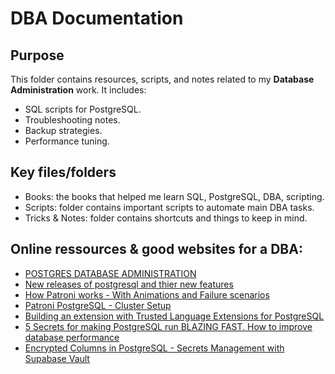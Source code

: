 # DBA Documentation

## Purpose
This folder contains resources, scripts, and notes related to my **Database Administration** work. It includes:
- SQL scripts for PostgreSQL.
- Troubleshooting notes.
- Backup strategies.
- Performance tuning.

## Key files/folders
- Books: the books that helped me learn SQL, PostgreSQL, DBA, scripting.
- Scripts: folder contains important scripts to automate main DBA tasks.
- Tricks & Notes: folder contains shortcuts and things to keep in mind.

## Online ressources & good websites for a DBA:
- [POSTGRES DATABASE ADMINISTRATION](https://www.youtube.com/playlist?list=PLwxrtuGg5dNGv4jvDY3TEddn2HIn4-uF9)
- [New releases of postgresql and thier new features](https://www.postgresql.org/about/featurematrix/#security)
- [How Patroni works - With Animations and Failure scenarios](https://www.youtube.com/watch?v=PYza-vt0JxQ)
- [Patroni PostgreSQL - Cluster Setup](https://www.youtube.com/watch?v=A_t_ytq1lpA)
- [Building an extension with Trusted Language Extensions for PostgreSQL](https://www.youtube.com/watch?v=UJQQdSGK5ZY)
- [5 Secrets for making PostgreSQL run BLAZING FAST. How to improve database performance](https://www.youtube.com/watch?v=YON9PliOYFk)
- [Encrypted Columns in PostgreSQL - Secrets Management with Supabase Vault](https://www.youtube.com/watch?v=QHLPNDrdN2w)